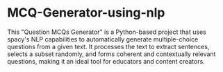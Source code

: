 # MCQ-Generator-using-nlp
 This "Question MCQs Generator" is a Python-based project that uses spacy's NLP capabilities to automatically generate multiple-choice questions from a given text. It processes the text to extract sentences, selects a subset randomly, and forms coherent and contextually relevant questions, making it an ideal tool for educators and content creators.
